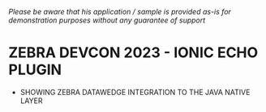 *Please be aware that his application / sample is provided as-is for demonstration purposes without any guarantee of support*


# ZEBRA DEVCON 2023 - IONIC ECHO PLUGIN 

* SHOWING ZEBRA DATAWEDGE INTEGRATION TO THE JAVA NATIVE LAYER
  
